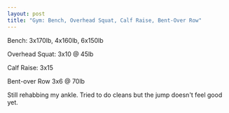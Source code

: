```yaml
---
layout: post
title: "Gym: Bench, Overhead Squat, Calf Raise, Bent-Over Row"
---
```


Bench: 3x170lb,  4x160lb,  6x150lb

Overhead Squat: 3x10 @ 45lb

Calf Raise: 3x15

Bent-over Row 3x6 @ 70lb

Still rehabbing my ankle. Tried to do cleans but the jump doesn&#39;t feel good yet.
